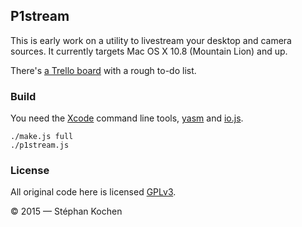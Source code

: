 ## P1stream

This is early work on a utility to livestream your desktop and camera sources.
It currently targets Mac OS X 10.8 (Mountain Lion) and up.

There's [a Trello board][todo] with a rough to-do list.

 [todo]: https://trello.com/b/mPsCUmiF/p1stream

### Build

You need the [Xcode] command line tools, [yasm] and [io.js].

    ./make.js full
    ./p1stream.js

 [Xcode]: https://developer.apple.com/xcode/
 [yasm]: http://yasm.tortall.net/
 [io.js]: https://iojs.org/

### License

All original code here is licensed [GPLv3](LICENSE).

© 2015 — Stéphan Kochen

